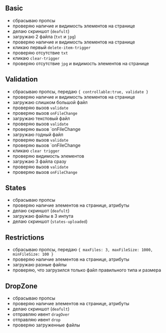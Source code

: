 ## Basic

- сбрасываю пропсы
- проверяю наличие и видимость элементов на странице
- делаю скриншот (`deafult`)
- загружаю 2 файла (`txt` и `jpg`)
- проверяю наличие и видимость элементов на странице
- кликаю первый `delete-item-trigger`
- проверяю отсутствие `txt`
- кликаю `clear-trigger`
- проверяю отсутствие `jpg` и видимость элементов на странице

## Validation

- сбрасываю пропсы, передаю `{ controllable:true, validate }`
- проверяю наличие и видимость элементов на странице
- загружаю слишком большой файл
- проверяю вызов `validate`
- проверяю вызов `onFileChange`
- загружаю текстовый файл
- проверяю вызов `validate`
- проверяю вызов `onFileChange
- загружаю годный файл
- проверяю вызов `validate`
- проверяю вызов `onFileChange
- кликаю `clear trigger`
- проверяю видимость элементов
- загружаю 3 файла сразу
- проверяю вызов `validate`
- проверяю вызов `onFileChange`

## States

- сбрасываю пропсы
- проверяю наличие элементов на странице, атрибуты
- делаю скриншот (`deafult`)
- загружаю файлы в 3 инпута
- делаю скриншот (`states-uploaded`)

## Restrictions

- сбрасываю пропсы, передаю `{ maxFiles: 3, maxFileSize: 1000, minFileSize: 100 }`
- проверяю наличие элементов на странице, атрибуты
- загружаю разные файлы
- проверяю, что загрузился только файл правильного типа и размера

## DropZone

- сбрасываю пропсы
- проверяю наличие элементов на странице, атрибуты
- делаю скриншот (`deafult`)
- отправляю ивент `dragOver`
- отправляю ивент `drop`
- проверяю загруженные файлы